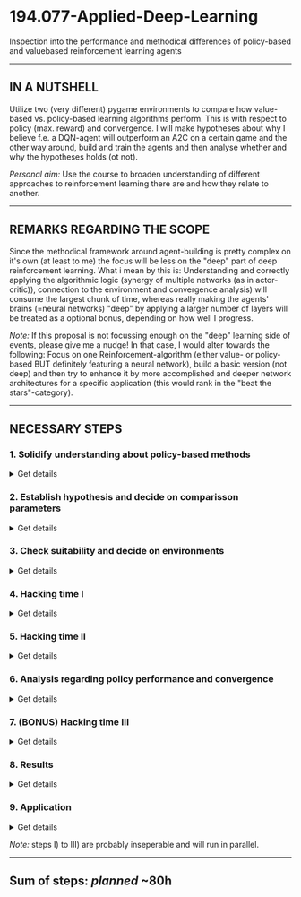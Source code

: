 # 194.077-Applied-Deep-Learning
Inspection into the performance and methodical differences of policy-based and valuebased reinforcement learning agents
____________________________________________________________________________________
## IN A NUTSHELL

Utilize two (very different) pygame environments to compare how value-based 
vs. policy-based learning algorithms perform. This is with respect to policy
(max. reward) and convergence. I will make hypotheses about why 
I believe f.e. a DQN-agent will outperform an A2C on a certain game and the other way 
around, build and train the agents and then analyse whether and why the hypotheses 
holds (ot not).

*Personal aim:*
Use the course to broaden understanding of different approaches to reinforcement learning there are
and how they relate to another.
____________________________________________________________________________________
## REMARKS REGARDING THE SCOPE

Since the methodical framework around agent-building is pretty complex on it's own (at least to me) the 
focus will be less on the "deep" part of deep reinforcement learning. What i mean by this is:
Understanding and correctly applying the algorithmic logic (synergy of multiple networks
(as in actor-critic)), connection to the environment and convergence analysis) will consume 
the largest chunk of time, whereas really making the agents' brains (=neural networks) "deep" by applying 
a larger number of layers will be treated as a optional bonus, depending on how well I progress.

*Note:*
If this proposal is not focussing enough on the "deep" learning
side of events, please give me a nudge! In that case, I would alter towards the following: 
Focus on one Reinforcement-algorithm (either value- or policy-based BUT definitely featuring a neural network), 
build a basic version (not deep) and then try to enhance it by more accomplished and deeper network architectures for a specific 
application (this would rank in the "beat the stars"-category).
____________________________________________________________________________________
## NECESSARY STEPS

### 1. Solidify understanding about policy-based methods

<details><summary>Get details</summary>
 
*planned:* 10h
 
While I have written simple scripts that implement Q-learning and DQ-learning agents
for applications like "Cart-Pole" and "Frozen Lake" (openai-gym), I have not come into contact with policy-based methods very intensively.
Sutton& Barto (2nd edition) has given me a theoretical idea about how these methods work
and relate to the value-based ones, however I haven't fully understood the approach, specific methods
and when their application is supposed to be favorable.
 
</details>


### 2. Establish hypothesis and decide on comparisson parameters 

<details><summary>Get details</summary>
 
*planned:* 5h

Based on the theoretical knowledge established in a prior stage, I will draw up hypthosis regarding **policy success** and 
**convergence behavior** of an agent in a specific case. It might become necessary to include further benchmark-parameters
in order to draw conclusions from the agent test runs.
 
</details>

### 3. Check suitability and decide on environments  

<details><summary>Get details</summary>

*planned:* 8h

Since I want to analyse the differences and areas of applicability of the different model approaches,
rather then explore whether a certain application is realizable at all, I tend towards utilization
of an off-the-shelf sort of environment. Hence, an application that is more or less "standard". While
it would be very cool to emulate what DeepMind has recently done for matrix-multipilcation-optimisation
I am unsure whether it is smart to spend a lot of time on defining an environment at this stage.
My first thought is smth. like pygame for a number of reasons: the evironments satisfy easy integrability,
allow custom definition of rewards (other then openai_gym) and games are a great way to visualize policies and
deduce clues from the agent's behaviour.
 
</details>

### 4. Hacking time I 

<details><summary>Get details</summary>
 
*planned:* 15h

Implement the agents and the connection to the environments. 
</details>

### 5. Hacking time II 
 <details><summary>Get details</summary>
 
  *planned:* 12h
  
  Experiment and define a final reward function.
</details>
 
### 6. Analysis regarding policy performance and convergence 
<details><summary>Get details</summary>
 
 *planned:* 6h

Train agents and lock convergence.
find a way to measure change in policy from one episode to later ones.
</details>

### 7. (BONUS) Hacking time III 
<details><summary>Get details</summary>
 
 *planned:* 12h
 
 Make version with deep NNs.
</details>

### 8. Results 
<details><summary>Get details</summary>
 
 *planned:* 4h

Sum up results for delivery of Assignment 2.
</details>

### 9. Application 
<details><summary>Get details</summary>
 
 *planned:* 6h

Make a comparing demonstration of policies in action for the respective game. If possible highlight actions that
demonstrate significant pecularities of the respective agent 

</details>

*Note:* steps I) to III) are probably inseperable and will run in parallel.
_____________________________________________________________________________________
## Sum of steps: *planned* ~80h



